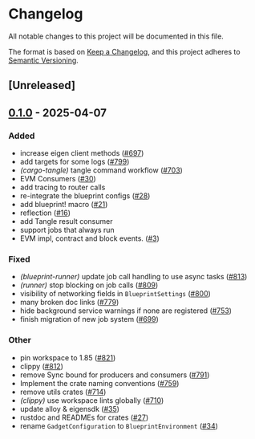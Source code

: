 # Changelog

All notable changes to this project will be documented in this file.

The format is based on [Keep a Changelog](https://keepachangelog.com/en/1.0.0/),
and this project adheres to [Semantic Versioning](https://semver.org/spec/v2.0.0.html).

## [Unreleased]

## [0.1.0](https://github.com/tangle-network/blueprint/releases/tag/blueprint-runner-v0.1.0) - 2025-04-07

### Added

- increase eigen client methods ([#697](https://github.com/tangle-network/blueprint/pull/697))
- add targets for some logs ([#799](https://github.com/tangle-network/blueprint/pull/799))
- *(cargo-tangle)* tangle command workflow  ([#703](https://github.com/tangle-network/blueprint/pull/703))
- EVM Consumers ([#30](https://github.com/tangle-network/blueprint/pull/30))
- add tracing to router calls
- re-integrate the blueprint configs ([#28](https://github.com/tangle-network/blueprint/pull/28))
- add blueprint! macro ([#21](https://github.com/tangle-network/blueprint/pull/21))
- reflection ([#16](https://github.com/tangle-network/blueprint/pull/16))
- add Tangle result consumer
- support jobs that always run
- EVM impl, contract and block events. ([#3](https://github.com/tangle-network/blueprint/pull/3))

### Fixed

- *(blueprint-runner)* update job call handling to use async tasks ([#813](https://github.com/tangle-network/blueprint/pull/813))
- *(runner)* stop blocking on job calls ([#809](https://github.com/tangle-network/blueprint/pull/809))
- visibility of networking fields in `BlueprintSettings` ([#800](https://github.com/tangle-network/blueprint/pull/800))
- many broken doc links ([#779](https://github.com/tangle-network/blueprint/pull/779))
- hide background service warnings if none are registered ([#753](https://github.com/tangle-network/blueprint/pull/753))
- finish migration of new job system ([#699](https://github.com/tangle-network/blueprint/pull/699))

### Other

- pin workspace to 1.85 ([#821](https://github.com/tangle-network/blueprint/pull/821))
- clippy ([#812](https://github.com/tangle-network/blueprint/pull/812))
- remove Sync bound for producers and consumers ([#791](https://github.com/tangle-network/blueprint/pull/791))
- Implement the crate naming conventions ([#759](https://github.com/tangle-network/blueprint/pull/759))
- remove utils crates ([#714](https://github.com/tangle-network/blueprint/pull/714))
- *(clippy)* use workspace lints globally ([#710](https://github.com/tangle-network/blueprint/pull/710))
- update alloy & eigensdk ([#35](https://github.com/tangle-network/blueprint/pull/35))
- rustdoc and READMEs for crates ([#27](https://github.com/tangle-network/blueprint/pull/27))
- rename `GadgetConfiguration` to `BlueprintEnvironment` ([#34](https://github.com/tangle-network/blueprint/pull/34))
